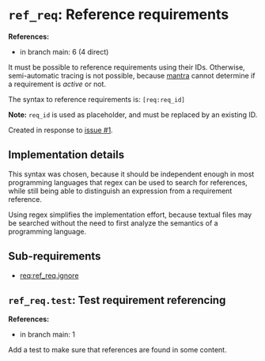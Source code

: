 # `ref_req`: Reference requirements

**References:**

- in branch main: 6 (4 direct)

It must be possible to reference requirements using their IDs.
Otherwise, semi-automatic tracing is not possible, because [mantra](https://github.com/mhatzl/mantra) cannot determine if a requirement is *active* or not.

The syntax to reference requirements is: `[req:req_id]`

**Note:** `req_id` is used as placeholder, and must be replaced by an existing ID.

Created in response to [issue #1](https://github.com/mhatzl/mantra/issues/1).

## Implementation details

This syntax was chosen, because it should be independent enough in most programming languages that regex can be used to search for references,
while still being able to distinguish an expression from a requirement reference.

Using regex simplifies the implementation effort, because textual files may be searched without the need to first analyze the semantics of a programming language.

## Sub-requirements

- [req:ref_req.ignore](5-REQ-ref_req.ignore)

## `ref_req.test`: Test requirement referencing

**References:**

- in branch main: 1

Add a test to make sure that references are found in some content.
